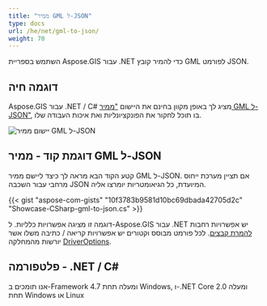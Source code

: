 ```yaml
---
title: "ממיר GML ל-JSON"
type: docs
url: /he/net/gml-to-json/
weight: 70
---
```


השתמש בספריית Aspose.GIS עבור .NET כדי להמיר קובץ GML לפורמט JSON.

## **דוגמה חיה**

Aspose.GIS עבור .NET / C# מציג לך באופן מקוון בחינם את היישום ["ממיר GML ל-JSON"](https://products.aspose.app/gis/conversion/gml-to-json), בו תוכל לחקור את הפונקציונליות ואת איכות העבודה שלו.

![יישום ממיר GML ל-JSON](conversion.png)

## **דוגמת קוד - ממיר GML ל-JSON**

קטע הקוד הבא מראה לך כיצד ליישם ממיר GML ל-JSON. אם תציין מערכת ייחוס מרחבי עבור השכבה JSON המיועדת, כל הגיאומטריות יומרצו אליה. 

{{< gist "aspose-com-gists" "10f3783b9581d10bc69dbada42705d2c" "Showcase-CSharp-gml-to-json.cs" >}}

דוגמה זו מציגה אפשרויות כלליות. ל-Aspose.GIS עבור .NET יש אפשרויות רחבות [להמרת קבצים](https://docs.aspose.com/gis/net/vector-layers/). לכל פורמט מבוסס וקטורים יש אפשרויות קריאה / כתיבה משלו אשר יורשות מהמחלקה [DriverOptions](https://reference.aspose.com/gis/net/aspose.gis/driveroptions).

## **פלטפורמה - .NET / C#**

אנו תומכים ב-Framework 4.7 ומעלה תחת Windows, ו-.NET Core 2.0 ומעלה תחת Windows או Linux
